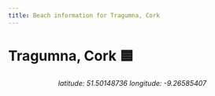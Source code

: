 ```yaml
---
title: Beach information for Tragumna, Cork
---
```

# Tragumna, Cork 🟦

<div align="center"><i>latitude: 51.50148736 longitude: -9.26585407</i></div>